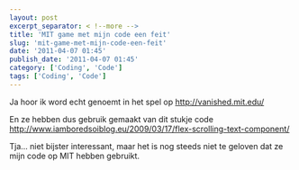 ```yaml
---
layout: post
excerpt_separator: < !--more -->
title: 'MIT game met mijn code een feit'
slug: 'mit-game-met-mijn-code-een-feit'
date: '2011-04-07 01:45'
publish_date: '2011-04-07 01:45'
category: ['Coding', 'Code']
tags: ['Coding', 'Code']
---
```

Ja hoor ik word echt genoemt in het spel op <http://vanished.mit.edu/>  
  
En ze hebben dus gebruik gemaakt van dit stukje code
<http://www.iamboredsoiblog.eu/2009/03/17/flex-scrolling-text-component/>  
  
Tja… niet bijster interessant, maar het is nog steeds niet te geloven dat ze
mijn code op MIT hebben gebruikt.

